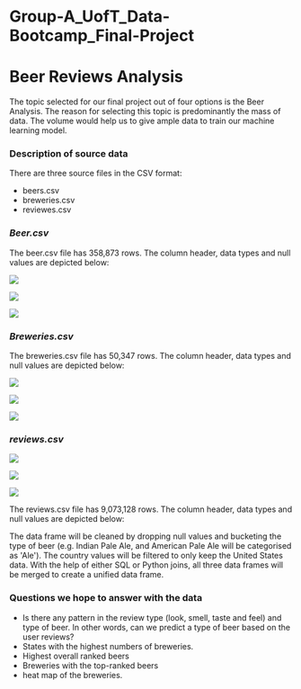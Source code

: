 # **Group-A_UofT_Data-Bootcamp_Final-Project**

# **Beer Reviews Analysis**

The topic selected for our final project out of four options is the Beer Analysis. The reason for selecting this topic is predominantly the mass of data. The volume would help us to give ample data to train our machine learning model.

### **Description of source data**

There are three source files in the CSV format:
- beers.csv
- breweries.csv
- reviewes.csv

### ***Beer.csv***

The beer.csv file has 358,873 rows. The column header, data types and null values are depicted below:


![](https://github.com/jaykansara2019/Group-A_UofT_Data-Bootcamp_Final-Project/blob/cb87fd41d4f2b2ced89b18a7cc774a9b0baa775a/Images/df_beers.png)

![](https://github.com/jaykansara2019/Group-A_UofT_Data-Bootcamp_Final-Project/blob/cb87fd41d4f2b2ced89b18a7cc774a9b0baa775a/Images/df_beers%20(null%20values).png)

![](https://github.com/jaykansara2019/Group-A_UofT_Data-Bootcamp_Final-Project/blob/cb87fd41d4f2b2ced89b18a7cc774a9b0baa775a/Images/df_beers%20(data%20types).png)


### ***Breweries.csv***

The breweries.csv file has 50,347 rows. The column header, data types and null values are depicted below:

![](https://github.com/jaykansara2019/Group-A_UofT_Data-Bootcamp_Final-Project/blob/cb87fd41d4f2b2ced89b18a7cc774a9b0baa775a/Images/df_breweries.png)

![](https://github.com/jaykansara2019/Group-A_UofT_Data-Bootcamp_Final-Project/blob/cb87fd41d4f2b2ced89b18a7cc774a9b0baa775a/Images/df_breweries%20(null%20values).png)

![](https://github.com/jaykansara2019/Group-A_UofT_Data-Bootcamp_Final-Project/blob/cb87fd41d4f2b2ced89b18a7cc774a9b0baa775a/Images/df_breweries%20(data%20types).png)

### ***reviews.csv***

![](https://github.com/jaykansara2019/Group-A_UofT_Data-Bootcamp_Final-Project/blob/cb87fd41d4f2b2ced89b18a7cc774a9b0baa775a/Images/df_reviews.png)

![](https://github.com/jaykansara2019/Group-A_UofT_Data-Bootcamp_Final-Project/blob/cb87fd41d4f2b2ced89b18a7cc774a9b0baa775a/Images/df_reviews%20(null%20values).png)

![](https://github.com/jaykansara2019/Group-A_UofT_Data-Bootcamp_Final-Project/blob/cb87fd41d4f2b2ced89b18a7cc774a9b0baa775a/Images/df_reviews%20(data%20types).png)


The reviews.csv file has 9,073,128 rows. The column header, data types and null values are depicted below:


The data frame will be cleaned by dropping null values and bucketing the type of beer (e.g. Indian Pale Ale, and American Pale Ale will be categorised as 'Ale'). The country values will be filtered to only keep the United States data. With the help of either SQL or Python joins, all three data frames will be merged to create a unified data frame.

### **Questions we hope to answer with the data**

- Is there any pattern in the review type (look, smell, taste and feel) and type of beer. In other words, can we predict a type of beer based on the user reviews?
- States with the highest numbers of breweries.
- Highest overall ranked beers
- Breweries with the top-ranked beers
- heat map of the breweries.




